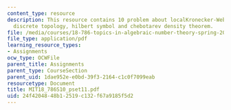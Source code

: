 ```yaml
---
content_type: resource
description: This resource contains 10 problem about localKronecker-Webertheorem,
  discrete topology, hilbert symbol and chebotarev density theorem.
file: /media/courses/18-786-topics-in-algebraic-number-theory-spring-2010/24f4204848b12519c132f67a9185f5d2_MIT18_786S10_pset11.pdf
file_type: application/pdf
learning_resource_types:
- Assignments
ocw_type: OCWFile
parent_title: Assignments
parent_type: CourseSection
parent_uid: 1dae952e-e0bd-39f3-2164-c1c0f7099eab
resourcetype: Document
title: MIT18_786S10_pset11.pdf
uid: 24f42048-48b1-2519-c132-f67a9185f5d2
---
```

